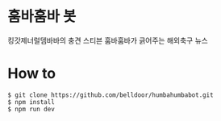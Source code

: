 # 훔바훔바 봇
킹갓제너럴뎀바바의 충견 스티븐 훔바훔바가 긁어주는 해외축구 뉴스

# How to
```
$ git clone https://github.com/belldoor/humbahumbabot.git
$ npm install
$ npm run dev
```